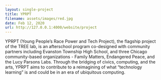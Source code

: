 ```yaml
---
layout: single-project
title: YPRPT
filename: assets/images/red.jpg
date: Feb 12, 2020
url: http://127.0.0.1:4000/website/project
---
```

YPRPT (Young People’s Race Power and Tech Project), the flagship project of the TREE lab, is an afterschool program co-designed with community partners including Evanston Township High School, and three Chicago community-based organizations - Family Matters, Endangered Peace, and the Lucy Parsons Labs. Through the bridging of civics, computing, and the arts, YPRPT aims to contribute to a reimagining of what “technology learning” is and could be in an era of ubiquitous computing.
